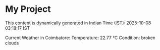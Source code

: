 # My Project

This content is dynamically generated in Indian Time (IST): 2025-10-08 03:18:17 IST


Current Weather in Coimbatore:
Temperature: 22.77 °C
Condition: broken clouds
